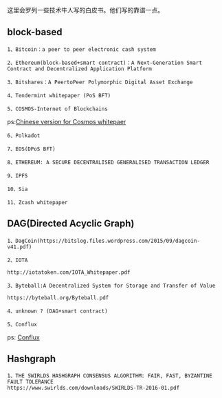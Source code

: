 这里会罗列一些技术牛人写的白皮书。他们写的靠谱一点。

## block-based

    1、Bitcoin：a peer to peer electronic cash system
    
    2、Ethereum(block-based+smart contract)：A Next-Generation Smart Contract and Decentralized Application Platform
    
    3、Bitshares：A Peer­to­Peer Polymorphic Digital Asset Exchange
    
    4、Tendermint whitepaper (PoS BFT)
    
    5、COSMOS-Internet of Blockchains 
ps:[Chinese version for Cosmos whitepaer](https://github.com/bianjieai/translation/blob/master/Cosmos/Whitepaper_Chinese.md)
    
    6、Polkadot
    
    7、EOS(DPoS BFT)
    
    8、ETHEREUM: A SECURE DECENTRALISED GENERALISED TRANSACTION LEDGER
    
    9、IPFS
    
    10、Sia
    
    11、Zcash whitepaper

## DAG(Directed Acyclic Graph)

    1、DagCoin(https://bitslog.files.wordpress.com/2015/09/dagcoin-v41.pdf)

    2、IOTA
        
    http://iotatoken.com/IOTA_Whitepaper.pdf
   
    3、Byteball:A Decentralized System for Storage and Transfer of Value
   
    https://byteball.org/Byteball.pdf
    
    4、unknown ? (DAG+smart contract)
    
    5、Conflux
    
   ps: [Conflux](https://arxiv.org/abs/1805.03870)
    
## Hashgraph
   
    1、THE SWIRLDS HASHGRAPH CONSENSUS ALGORITHM: FAIR, FAST, BYZANTINE FAULT TOLERANCE
    https://www.swirlds.com/downloads/SWIRLDS-TR-2016-01.pdf